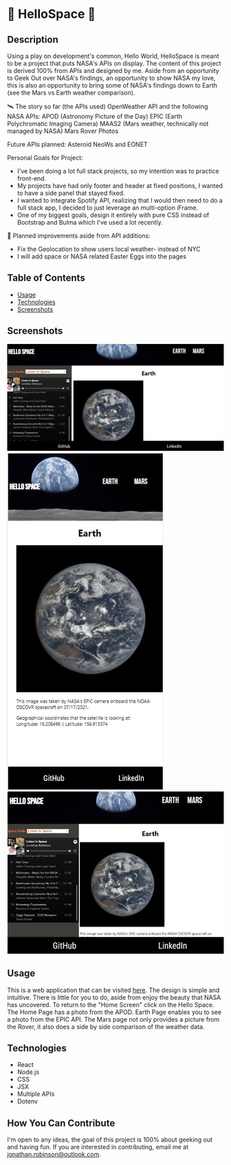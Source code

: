 # 🚀 HelloSpace 🚀
## Description
Using a play on development's common, Hello World, HelloSpace is meant to be a project that puts NASA's APIs on display. The content of this project is derived 100% from APIs and designed by me. Aside from an opportunity to Geek Out over NASA's findings, an opportunity to show NASA my love, this is also an opportunity to bring some of NASA's findings down to Earth (see the Mars vs Earth weather comparison).
  
🛰 The story so far (the APIs used)
OpenWeather API and the following NASA APIs:
APOD (Astronomy Picture of the Day)
EPIC (Earth Polychromatic Imaging Camera)
MAAS2 (Mars weather, technically not managed by NASA)
Mars Rover Photos

Future APIs planned: Asteroid NeoWs and EONET

Personal Goals for Project: 
  + I've been doing a lot full stack projects, so my intention was to practice front-end. 
  + My projects have had only footer and header at fixed positions, I wanted to have a side panel that stayed fixed. 
  + I wanted to integrate Spotify API, realizing that I would then need to do a full stack app, I decided to just leverage an multi-option iFrame. 
  + One of my biggest goals, design it entirely with pure CSS instead of Bootstrap and Bulma which I've used a lot recently.
  
🌌 Planned improvements aside from API additions: 
  - Fix the Geolocation to show users local weather- instead of NYC
  - I will add space or NASA related Easter Eggs into the pages


## Table of Contents
* [Usage](#Usage)
* [Technologies](#Technologies)
* [Screenshots](#Screenshots)

## Screenshots
![Desktop Screen](https://raw.githubusercontent.com/Jonathan-84/HelloSpace/master/src/Assets/Images/HelloSpaceDesktop.jpg)
![Mobile Screen](https://raw.githubusercontent.com/Jonathan-84/HelloSpace/master/src/Assets/Images/HelloSpace%20Mobile.jpg)
![Tablet Screen- Landscape](https://raw.githubusercontent.com/Jonathan-84/HelloSpace/master/src/Assets/Images/HelloSpaceTableyLandscape.jpg)
  
## Usage
This is a web application that can be visited [here](https://jonathan-84.github.io/HelloSpace/#/). The design is simple and intuitive. There is little for you to do, aside from enjoy the beauty that NASA has uncovered. To return to the "Home Screen" click on the Hello Space. The Home Page has a photo from the APOD. Earth Page enables you to see a photo from the EPIC API. The Mars page not only provides a picture from the Rover, it also does a side by side comparison of the weather data. 

## Technologies
* React
* Node.js
* CSS
* JSX
* Multiple APIs
* Dotenv

## How You Can Contribute
I'm open to any ideas, the goal of this project is 100% about geeking out and having fun. If you are interested in contributing, email me at jonathan.robinson@outlook.com.

